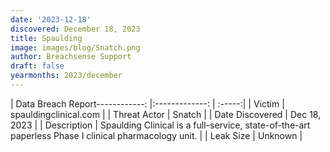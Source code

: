 ```yaml
---
date: '2023-12-18'
discovered: December 18, 2023
title: Spaulding
image: images/blog/Snatch.png
author: Breachsense Support
draft: false
yearmonths: 2023/december
---
```


| Data Breach Report------------:     |:-------------:    | :-----:|
| Victim      | spauldingclinical.com      | 
| Threat Actor      | Snatch      | 
| Date Discovered      | Dec 18, 2023      | 
| Description      | Spaulding Clinical is a full-service, state-of-the-art paperless Phase I clinical pharmacology unit.      | 
| Leak Size      | Unknown      | 

